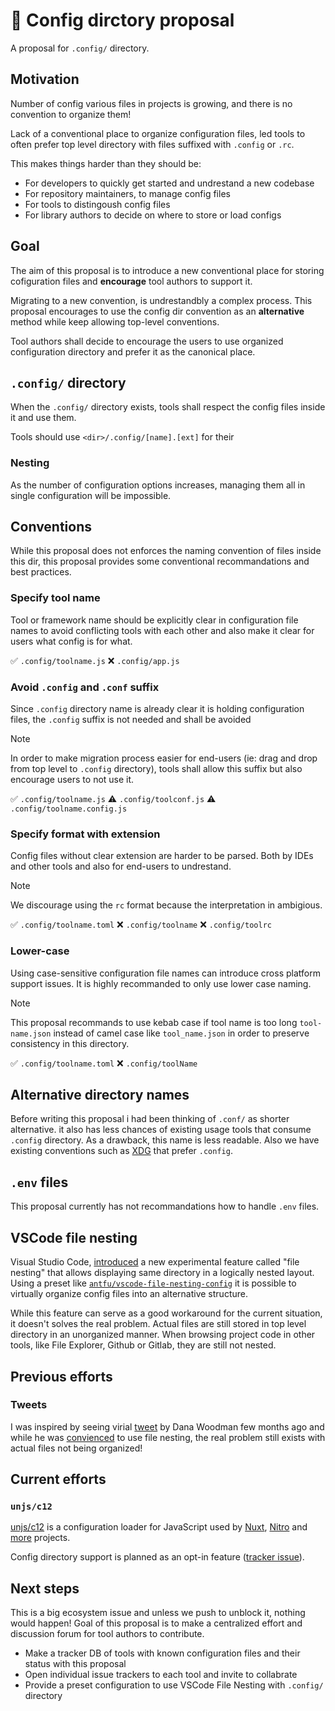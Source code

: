 # 📁 Config dirctory proposal

A proposal for `.config/` directory.

## Motivation

Number of config various files in projects is growing, and there is no convention to organize them!

Lack of a conventional place to organize configuration files, led tools to often prefer top level directory with files suffixed with `.config` or `.rc`.

This makes things harder than they should be:

- For developers to quickly get started and undrestand a new codebase
- For repository maintainers, to manage config files
- For tools to distingoush config files
- For library authors to decide on where to store or load configs

## Goal

The aim of this proposal is to introduce a new conventional place for storing cofiguration files and **encourage** tool authors to support it.

Migrating to a new convention, is undrestandbly a complex process. This proposal encourages to use the config dir convention as an **alternative** method while keep allowing top-level conventions.

Tool authors shall decide to encourage the users to use organized configuration directory and prefer it as the canonical place.

## `.config/` directory

When the `.config/` directory exists, tools shall respect the config files inside it and use them.

Tools should use `<dir>/.config/[name].[ext]` for their

### Nesting

As the number of configuration options increases, managing them all in single configuration will be impossible.

## Conventions

While this proposal does not enforces the naming convention of files inside this dir, this proposal provides some conventional recommandations and best practices.

### Specify tool name

Tool or framework name should be explicitly clear in configuration file names to avoid conflicting tools with each other and also make it clear for users what config is for what.

✅ `.config/toolname.js`
❌ `.config/app.js`

### Avoid `.config` and `.conf` suffix

Since `.config` directory name is already clear it is holding configuration files, the `.config` suffix is not needed and shall be avoided

> [!NOTE]
> In order to make migration process easier for end-users (ie: drag and drop from top level to `.config` directory), tools shall allow this suffix but also encourage users to not use it.

✅ `.config/toolname.js`
⚠️ `.config/toolconf.js`
⚠️ `.config/toolname.config.js`

### Specify format with extension

Config files without clear extension are harder to be parsed. Both by IDEs and other tools and also for end-users to undrestand.

> [!NOTE]
> We discourage using the `rc` format because the interpretation in ambigious.

✅ `.config/toolname.toml`
❌ `.config/toolname`
❌ `.config/toolrc`

### Lower-case

Using case-sensitive configuration file names can introduce cross platform support issues. It is highly recommanded to only use lower case naming.

> [!NOTE]
> This proposal recommands to use kebab case if tool name is too long `tool-name.json` instead of camel case like `tool_name.json` in order to preserve consistency in this directory.

✅ `.config/toolname.toml`
❌ `.config/toolName`


## Alternative directory names

Before writing this proposal i had been thinking of `.conf/` as shorter alternative. it also has less chances of existing usage tools that consume `.config` directory. As a drawback, this name is less readable. Also we have existing conventions such as [XDG](https://specifications.freedesktop.org/basedir-spec/basedir-spec-latest.html) that prefer `.config`.

## `.env` files

This proposal currently has not recommandations how to handle `.env` files.

## VSCode file nesting

Visual Studio Code, [introduced]((https://code.visualstudio.com/updates/v1_64#_explorer-file-nesting)) a new experimental feature called "file nesting" that allows displaying same directory in a logically nested layout. Using a preset like [`antfu/vscode-file-nesting-config`](https://github.com/antfu/vscode-file-nesting-config) it is possible to virtually organize config files into an alternative structure.

While this feature can serve as a good workaround for the current situation, it doesn't solves the real problem. Actual files are still stored in top level directory in an unorganized manner. When browsing project code in other tools, like File Explorer, Github or Gitlab, they are still not nested.

## Previous efforts

### Tweets

I was inspired by seeing virial [tweet](https://twitter.com/DanaWoodman/status/1699134345196495182) by Dana Woodman few months ago and while he was [convienced](https://twitter.com/DanaWoodman/status/1699535674867949905) to use file nesting, the real problem still exists with actual files not being organized!

## Current efforts

### `unjs/c12`

[unjs/c12](https://github.com/unjs/c12) is a configuration loader for JavaScript used by [Nuxt](https://nuxt.com/), [Nitro](https://nitro.unjs.io/) and [more](https://github.com/unjs/c12?tab=readme-ov-file#-used-by) projects.

Config directory support is planned as an opt-in feature ([tracker issue](https://github.com/unjs/c12/issues/134)).

## Next steps

This is a big ecosystem issue and unless we push to unblock it, nothing would happen! Goal of this proposal is to make a centralized effort and discussion forum for tool authors to contribute.

- Make a tracker DB of tools with known configuration files and their status with this proposal
- Open individual issue trackers to each tool and invite to collabrate
- Provide a preset configuration to use VSCode File Nesting with `.config/` directory

